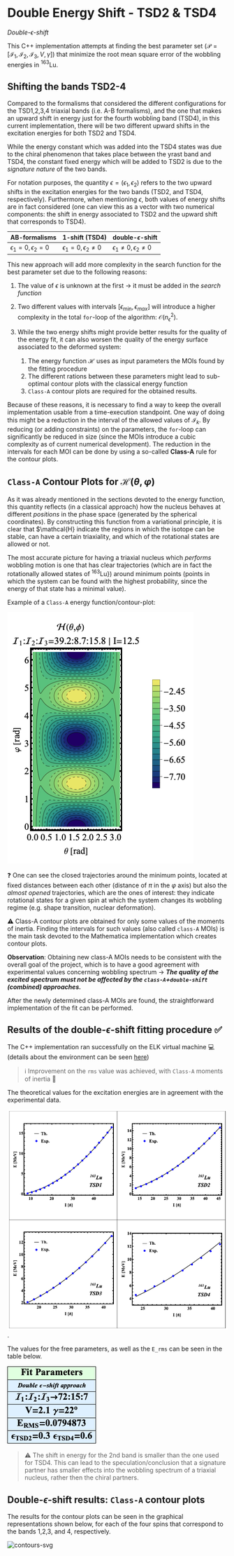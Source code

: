 # Double Energy Shift - TSD2 & TSD4

*Double-$\epsilon$-shift*

This C++ implementation attempts at finding the best parameter set ($\mathcal{P}=[\mathcal{I}_1,\mathcal{I}_2,\mathcal{I}_3,V,\gamma]$) that minimize the root mean square error of the wobbling energies in $^{163}$Lu.

## Shifting the bands TSD2-4

Compared to the formalisms that considered the different configurations for the TSD1,2,3,4 triaxial bands (i.e. A-B formalisms), and the one that makes an upward shift in energy just for the fourth wobbling band (TSD4), in this current implementation, there will be two different upward shifts in the excitation energies for both TSD2 and TSD4.

While the energy constant which was added into the TSD4 states was due to the chiral phenomenon that takes place between the yrast band and TSD4, the constant fixed energy which will be added to TSD2 is due to the *signature nature* of the two bands.

For notation purposes, the quantity $\epsilon=(\epsilon_1,\epsilon_2)$ refers to the two upward shifts in the excitation energies for the two bands (TSD2, and TSD4, respectively). Furthermore, when mentioning $\epsilon$, both values of energy shifts are in fact considered (one can view this as a vector with two numerical components: the shift in energy associated to TSD2 and the upward shift that corresponds to TSD4).

|  AB-formalisms | 1-shift (TSD4)  | double-$\epsilon$-shift
|---|---|---|
| $\epsilon_1=0 , \epsilon_2=0$  |$\epsilon_1=0 , \epsilon_2\neq 0$   | $\epsilon_1\neq 0, \epsilon_2\neq0$|

This new approach will add more complexity in the search function for the best parameter set due to the following reasons:

1. The value of $\epsilon$ is unknown at the first $\to$ it must be added in the *search function*

2. Two different values with intervals $[\epsilon_\text{min},\epsilon_{max}]$ will introduce a higher complexity in the total `for`-loop of the algorithm: $\mathcal{O}(n_\epsilon^2)$.

3. While the two energy shifts might provide better results for the quality of the energy fit, it can also worsen the quality of the energy surface associated to the deformed system:
   1. The energy function $\mathcal{H}$ uses as input parameters the MOIs found by the fitting procedure
   2. The different rations between these parameters might lead to sub-optimal contour plots with the classical energy function
   3. `Class-A` contour plots are required for the obtained results.

Because of these reasons, it is necessary to find a way to keep the overall implementation usable from a time-execution standpoint. One way of doing this might be a reduction in the interval of the allowed values of $\mathcal{I}_k$. By reducing (or adding constraints) on the parameters, the `for`-loop can significantly be reduced in size (since the MOIs introduce a cubic complexity as of current numerical development). The reduction in the intervals for each MOI can be done by using a so-called **Class-A** rule for the contour plots.

## `Class-A` Contour Plots for $\mathcal{H}(\theta,\varphi)$

As it was already mentioned in the sections devoted to the energy function, this quantity reflects (in a classical approach) how the nucleus behaves at different *positions* in the phase space (generated by the spherical coordinates). By constructing this function from a variational principle, it is clear that $\mathcal{H} indicate the regions in which the isotope can be stable, can have a certain triaxiality, and which of the rotational states are allowed or not.

The most accurate picture for having a triaxial nucleus which *performs* wobbling motion is one that has clear trajectories (which are in fact the rotationally allowed states of $^{163}$Lu}) around minimum points (points in which the system can be found with the highest probability, since the energy of that state has a minimal value).

Example of a `Class-A` energy function/contour-plot:

![class-a-cp](../../../../Resources/Output_Graphs/Energy_Function/class-A_cp.png)

❓  One can see the closed trajectories around the minimum points, located at fixed distances between each other (distance of $\pi$ in the $\varphi$ axis) but also the *almost opened* trajectories, which are the ones of interest: they indicate rotational states for a given spin at which the system changes its wobbling regime (e.g. shape transition, nuclear deformation).

⚠️ Class-A contour plots are obtained for only some values of the moments of inertia. Finding the intervals for such values (also called `class-A` MOIs) is the main task devoted to the Mathematica implementation which creates contour plots.

**Observation**: Obtaining new class-A MOIs needs to be consistent with the overall goal of the project, which is to have a good agreement with experimental values concerning wobbling spectrum $\to$ 
***The quality of the excited spectrum must not be affected by the `class-A`+`double-shift` (combined) approaches.***

After the newly determined class-A MOIs are found, the straightforward implementation of the fit can be performed.

## Results of the double-$\epsilon$-shift fitting procedure ✅

The C++ implementation ran successfully on the ELK virtual machine 💻 (details about the environment can be seen [here](https://www.notion.so/robertphd/Virtual-Machine-35554fa329aa4e8489cdadd640a1ea55))

> ℹ️  Improvement on the `rms` value was achieved, with `Class-A` moments of inertia 🌟

The theoretical values for the excitation energies are in agreement with the experimental data.

![svg-wobbling-energies](../../../../Resources/Output_Graphs/double-shift/DoubleShift_energiesGrid.png).

The values for the free parameters, as well as the `E_rms` can be seen in the table below.

![params-double-shift](../../../../Resources/Output_Graphs/double-shift/double-shift_parameters.png)

> ⚠️  The shift in energy for the 2nd band is smaller than the one used for TSD4. This can lead to the speculation/conclusion that a signature partner has smaller effects into the wobbling spectrum of a triaxial nucleus, rather then the chiral partners.

## Double-$\epsilon$-shift results: `Class-A` contour plots

The results for the contour plots can be seen in the graphical representations shown below, for each of the four spins that correspond to the bands 1,2,3, and 4, respectively.

![contours-svg](../../../../Resources/Output_Graphs/double-shift/Contour-Grid_doubleShift.svg)